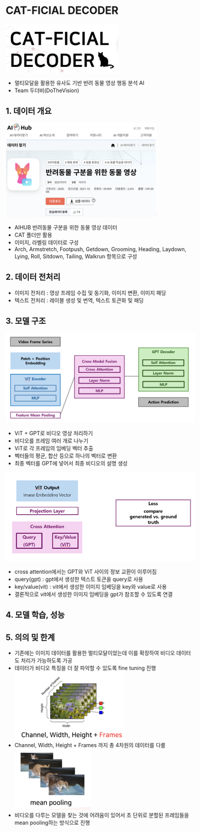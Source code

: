 # CAT-FICIAL DECODER
![캣피셜 디코더](images/19.PNG)
- 멀티모달을 활용한 유사도 기반 반려 동물 영상 행동 분석 AI
- Team 두더비(DoTheVision) 




## 1. 데이터 개요
![데이터 출처](images/16.PNG)



- AIHUB 반려동물 구분을 위한 동물 영상 데이터
- CAT 폴더만 활용
- 이미지, 라벨링 데이터로 구성
- Arch, Armstretch, Footpush, Getdown, Grooming, Heading, Laydown, Lying, Roll, Sitdown, Tailing, Walkrun 항목으로 구성





## 2. 데이터 전처리
- 이미지 전처리 : 영상 프레임 수집 및 동기화, 이미지 변환, 이미지 패딩
- 텍스트 전처리 : 레이블 생성 및 번역, 텍스트 토큰화 및 패딩



## 3. 모델 구조
![모델 사진](images/17.PNG)
- ViT + GPT로 비디오 영상 처리하기
- 비디오를 프레임 여러 개로 나누기
- ViT로 각 프레임의 임베딩 벡터 추출
- 벡터들의 평균, 합산 등으로 하나의 벡터로 변환
- 최종 벡터를 GPT에 넣어서 최종 비디오의 설명 생성



![모델 사진](images/18.PNG)
- cross attention에서는 GPT와 ViT 사이의 정보 교환이 이루어짐
- query(gpt) : gpt에서 생성한 텍스트 토큰을 query로 사용
- key/value(vit) : vit에서 생성한 이미지 임베딩을 key와 value로 사용
- 결론적으로 vit에서 생성한 이미지 임베딩을 gpt가 참조할 수 있도록 연결


## 4. 모델 학습, 성능



## 5. 의의 및 한계
- 기존에는 이미지 데이터를 활용한 멀티모달이었는데 이를 확장하여 비디오 데이터도 처리가 가능하도록 가공
- 데이터가 비디오 특징을 더 잘 파악할 수 있도록 fine tuning 진행
![4차원 사진](images/20.PNG)
- Channel, Width, Height + Frames 까지 총 4차원의 데이터를 다룸
![mean pooling 사진](images/21.PNG)
- 비디오를 다루는 모델을 찾는 것에 어려움이 있어서 초 단위로 분할된 프레임들을 mean pooling하는 방식으로 진행



